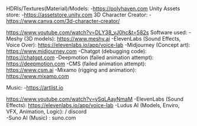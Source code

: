 HDRIs/Textures(Material)/Models:
  -https://polyhaven.com
Unity Assets store:
  -https://assetstore.unity.com
3D Character Creator:
  -https://www.canva.com/3d-character-creator/


https://www.youtube.com/watch?v=DLY38_vJ0hc&t=582s
Software used:
  -Meshy (3D models): https://www.meshy.ai
  -ElevenLabs (Sound Effects, Voice Over): https://elevenlabs.io/app/voice-lab
  -Midjourney (Concept art): https://www.midjourney.com
  -Chatgpt (debugging code): https://chatgpt.com
  -Deepmotion (failed animation attempt): https://deepmotion.com
  -CMS (failed animation attempt): https://www.csm.ai
  -Mixamo (rigging and animation): https://www.mixamo.com
  
Music:
  -https://artlist.io

https://www.youtube.com/watch?v=ySqLAayNmaM
  -ElevenLabs (Sound Effects): https://elevenlabs.io/app/voice-lab
  -Ludus AI (Models, Enviro, VFX, Animation, Logic):   / discord  
  -Suno AI (Music) : suno.com
